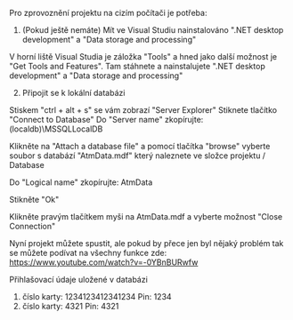 Pro zprovoznění projektu na cizím počítači je potřeba:

1. (Pokud ještě nemáte) Mít ve Visual Studiu nainstalováno ".NET desktop development" a "Data storage and processing"

V horní liště Visual Studia je záložka "Tools" a hned jako další možnost je "Get Tools and Features". Tam stáhnete a nainstalujete ".NET desktop development" a "Data storage and processing"

2. Připojit se k lokální databázi

Stiskem "ctrl + alt + s" se vám zobrazí "Server Explorer" Stiknete tlačítko "Connect to Database" Do "Server name" zkopírujte: (localdb)\MSSQLLocalDB 

Klikněte na "Attach a database file" a pomocí tlačítka "browse" vyberte soubor s databází "AtmData.mdf" který naleznete ve složce projektu / Database 

Do "Logical name" zkopírujte: AtmData

Stikněte "Ok"

Klikněte pravým tlačítkem myši na AtmData.mdf a vyberte možnost "Close Connection"


Nyní projekt můžete spustit, ale pokud by přece jen byl nějaký problém tak se můžete podívat na všechny funkce zde: https://www.youtube.com/watch?v=-0YBnBURwfw

Přihlašovací údaje uložené v databázi
1. číslo karty: 1234123412341234 Pin: 1234
2. číslo karty: 4321 Pin: 4321
